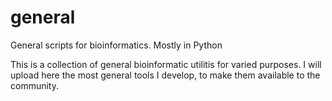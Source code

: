 # general
General scripts for bioinformatics. Mostly in Python

This is a collection of general bioinformatic utilitis for varied purposes. I will upload here the most general tools I develop, to make them available to the community.

